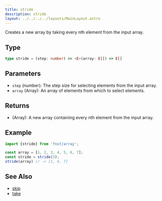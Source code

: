 ```yaml
---
title: stride
description: stride
layout: ../../../../layouts/MainLayout.astro
---
```

Creates a new array by taking every nth element from the input array.

## Type

```ts
type stride = (step: number) => <E>(array: E[]) => E[] 
```


## Parameters

- `step` (number): The step size for selecting elements from the input array.
- `array` (Array): An array of elements from which to select elements.

## Returns

- (Array): A new array containing every nth element from the input array.

## Example

```ts
import {stride} from 'fnxt/array';

const array = [1, 2, 3, 4, 5, 6, 7];
const stride = stride(3);
stride(array) // -> [1, 4, 7]
```

## See Also

- [skip](./skip)
- [take](./take)

